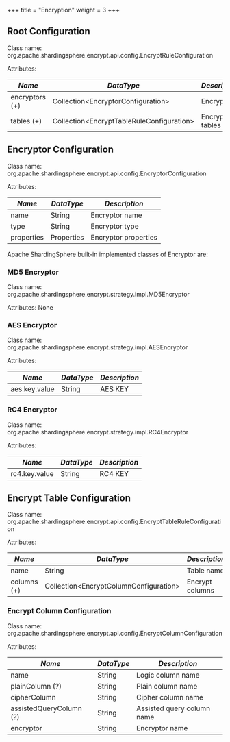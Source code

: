 +++
title = "Encryption"
weight = 3
+++

## Root Configuration

Class name: org.apache.shardingsphere.encrypt.api.config.EncryptRuleConfiguration

Attributes:

| *Name*         | *DataType*                                  | *Description*  |
| -------------- | ------------------------------------------- | -------------- |
| encryptors (+) | Collection\<EncryptorConfiguration\>        | Encryptors     |
| tables (+)     | Collection\<EncryptTableRuleConfiguration\> | Encrypt tables |

## Encryptor Configuration

Class name: org.apache.shardingsphere.encrypt.api.config.EncryptorConfiguration

Attributes:

| *Name*     | *DataType* | *Description*         |
| ---------- | ---------- | --------------------- |
| name       | String     | Encryptor name        |
| type       | String     | Encryptor type        |
| properties | Properties | Encryptor properties  |

Apache ShardingSphere built-in implemented classes of Encryptor are:

### MD5 Encryptor

Class name: org.apache.shardingsphere.encrypt.strategy.impl.MD5Encryptor

Attributes: None

### AES Encryptor

Class name: org.apache.shardingsphere.encrypt.strategy.impl.AESEncryptor

Attributes:

| *Name*        | *DataType* | *Description* |
| ------------- | ---------- | ------------- |
| aes.key.value | String     | AES KEY       |

### RC4 Encryptor

Class name: org.apache.shardingsphere.encrypt.strategy.impl.RC4Encryptor

Attributes:

| *Name*        | *DataType* | *Description* |
| ------------- | ---------- | ------------- |
| rc4.key.value | String     | RC4 KEY       |

## Encrypt Table Configuration

Class name: org.apache.shardingsphere.encrypt.api.config.EncryptTableRuleConfiguration

Attributes:

| *Name*      | *DataType*                               | *Description*   |
| ----------- | ---------------------------------------- | --------------- |
| name        | String                                   | Table name      |
| columns (+) | Collection\<EncryptColumnConfiguration\> | Encrypt columns |

### Encrypt Column Configuration

Class name: org.apache.shardingsphere.encrypt.api.config.EncryptColumnConfiguration

Attributes:

| *Name*                  | *DataType* | *Description*              |
| ----------------------- | ---------- | -------------------------- |
| name                    | String     | Logic column name          |
| plainColumn (?)         | String     | Plain column name          |
| cipherColumn            | String     | Cipher column name         |
| assistedQueryColumn (?) | String     | Assisted query column name |
| encryptor               | String     | Encryptor name             |
